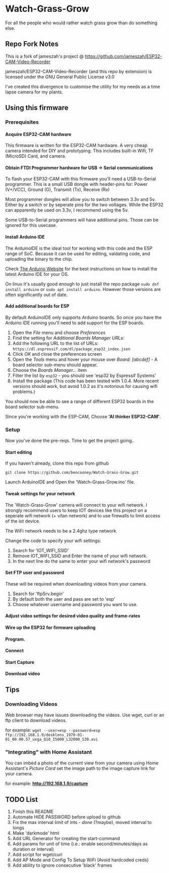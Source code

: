 # Watch-Grass-Grow
For all the people who would rather watch grass grow than do something else. 


## Repo Fork Notes
This is a fork of jameszah's project @ https://github.com/jameszah/ESP32-CAM-Video-Recorder

jameszah/ESP32-CAM-Video-Recorder (and this repo by extension) is licensed under the GNU General Public License v3.0

I've created this divergence to customise the utility for my needs as a time lapse camera for my plants.

## Using this firmware
### Prerequisites 
#### Acquire ESP32-CAM hardware 
This firmware is written for the ESP32-CAM hardware. A very cheap camera intended for DIY and prototyping. This includes built-in Wifi, TF (MicroSD) Card, and camera.
  
#### Obtain FTDI Programmer hardware for USB -> Serial communications
To flash your ESP32-CAM with this firmware you'll need a USB-to-Serial programmer. This is a small USB dongle with header-pins for: Power (V+/VCC), Ground (G), Transmit (Tx), Receive (Rx)

Most programmer dongles will allow you to switch between 3.3v and 5v. Either by a switch or by seperate pins for the two voltages. While the ESP32 can apparently be used on 3.3v, I recommend using the 5v.

Some USB-to-Serial programmers will have additional pins. Those can be ignored for this usecase.

#### Install Arduino IDE
The ArduinoIDE is the ideal tool for working with this code and the ESP range of SoC. Because it can be used for editing, valdating code, and uploading the binary to the chip. 

Check [The Arduino Website](https://arduino.cc) for the best instructions on how to install the latest Arduino IDE for your OS.

On linux it's usually good enough to just install the repo package `sudo dnf install arduino` or `sudo apt install arduino`. However those versions are often significantly out of date.

#### Add additional boards for ESP
By default ArduinoIDE only supports Arduino boards. So once you have the Arduino IDE running you'll need to add support for the ESP boards. 

1. Open the *File* menu and choose *Preferences*
1. Find the setting for *Additional Boards Manager URLs:* 
1. Add the following URL to the list of URLs: `https://dl.espressif.com/dl/package_esp32_index.json`
1. Click *OK* and close the preferences screen
1. Open the *Tools* menu and hover your mouse over *Board: [abcdef]* - A board selector sub-menu should appear. 
1. Choose the *Boards Manager...* item
1. Filter the list by `esp32` - you should see 'esp32 by Espressif Systems'
1. Install the package (This code has been tested with 1.0.4. More recent versions should work, but avoid 1.0.2 as it's notorious for causing wifi problems.)

You should now be able to see a range of different ESP32 boards in the board selector sub-menu. 

Since you're working with the ESP-CAM, Choose **'AI thinker ESP32-CAM'**.



### Setup
Now you've done the pre-reqs. Time to get the project going..

#### Start editing
If you haven't already, clone this repo from github 

`git clone https://github.com/bencooney/Watch-Grass-Grow.git`

Launch ArduinoIDE and Open the 'Watch-Grass-Grow.ino' file.


#### Tweak settings for your network
The 'Watch-Grass-Grow' camera will connect to your wifi network. I strongly recommend users to keep IOT devices like this project on a seperate wifi network (+ v/lan network) and to use firewalls to limit access of the iot device.

The WiFi network needs to be a 2.4ghz type network.

Change the code to specify your wifi settings:

1. Search for 'IOT_WIFI_SSID'
1. Remove IOT_WIFI_SSID and Enter the name of your wifi network. 
1. In the next line do the same to enter your wifi network's password

#### Set FTP user and password
These will be required when downloading videos from your camera. 

1. Search for 'ftpSrv.begin' 
1. By default both the user and pass are set to 'esp' 
1. Choose whatever username and password you want to use.




#### Adjust video settings for desired video quality and frame-rates


#### Wire up the ESP32 for firmware uploading
#### Program.
#### Connect
#### Start Capture
#### Download video

## Tips
### Downloading Videos
Web browser may have issues downloading the videos. Use wget, curl or an ftp client to download videos. 

for example: `wget --user=esp --password=esp ftp://192.168.1.9/desklens_1970-01-01_00.00.57_uxga_Q10_I5000_L32000_S30.avi
`

### "Integrating" with Home Assistant 
You can imbed a photo of the current view from your camera using Home Assistant's *Picture Card* set the image path to the image capture link for your camera.

for example: **http://192.168.1.9/capture**

## TODO List
1. Finish this README
1. Automate HIDE PASSWORD before upload to github
1. Fix the max interval limit of ints - *done* (?maybe), moved interval to longs
1. Make 'darkmode' html
1. Add URL Generator for creating the start-command  
1. Add params for unit of time (i.e.: enable second/minutes/days as duration or interval)
1. Add script for wget/curl 
1. Add AP Mode and Config To Setup WiFi (Avoid hardcoded creds)
1. Add ability to ignore consecutive 'black' frames




